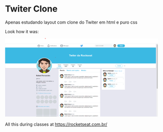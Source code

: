 # Twiter Clone
 Apenas estudando layout com clone do Twiter em html e puro css

Look how it was:

![alt text](https://github.com/rafaelfernandesbrgo/Twiter-Clone/blob/main/art/Art%20Tiwiter.png)

All this during classes at https://rocketseat.com.br/
